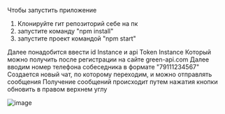 Чтобы запустить приложение 

1) Клонируйте гит репозиторий себе на пк
2) запустите команду "npm install"  
3) запустите проект командой "npm start"

Далее понадобится ввести id Instance и api Token Instance
Который можно получить после регистрации на сайте green-api.com
Далее вводим номер телефона собеседника в формате "79111234567"
Создается новый чат, по которому переходим, и можно отправлять сообщения 
Получение сообщений происходит путем нажатия кнопки обновить в правом верхнем углу 

![image](https://github.com/jykgol/gran-api/assets/63459951/8140ee0b-599c-4af2-a63d-5ea43d777a81)
